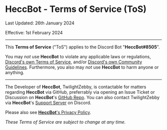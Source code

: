 # HeccBot - Terms of Service (ToS)
Last Updated: 26th January 2024

Effective: 1st February 2024

---

This **Terms of Service** ("ToS") applies to the Discord Bot "**HeccBot#8505**".

You may *not* use **HeccBot** to violate any applicable laws or regulations, [Discord's own Terms of Service](https://discord.com/terms), and/or [Discord's own Community Guidelines](https://discord.com/guidelines). Furthermore, you also may *not* use **HeccBot** to harm anyone or anything.

---

The Developer of **HeccBot**, TwilightZebby, is contactable for matters regarding **HeccBot** via GitHub, preferrably via opening an Issue Ticket or Discussion on **HeccBot**'s [GitHub Repo](https://github.com/HeccBot/HeccBot). You can also contact TwilightZebby via **HeccBot**'s [Support Server](https://discord.gg/vyvCGC6R2E) on Discord.

Please also see [**HeccBot**'s Privacy Policy](https://github.com/HeccBot/HeccBot/blob/main/PRIVACY_POLICY.md).

*These Terms of Service are subject to change at any time.*

